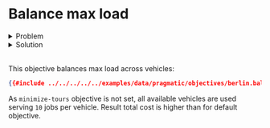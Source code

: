 # Balance max load

<details>
    <summary>Problem</summary><p>

```json
{{#include ../../../../../examples/data/pragmatic/objectives/berlin.balance-max-load.problem.json}}
```

</p></details>

<details>
    <summary>Solution</summary><p>

```json
{{#include ../../../../../examples/data/pragmatic/objectives/berlin.balance-max-load.solution.json}}
```

</p></details>

</br>

<div id="geojson" hidden>
{{#include ../../../../../examples/data/pragmatic/objectives/berlin.balance-max-load.solution.geojson}}
</div>

<div id="map"></div>

This objective balances max load across vehicles:

```json
{{#include ../../../../../examples/data/pragmatic/objectives/berlin.balance-max-load.problem.json:1004:1022}}
```

As `minimize-tours` objective is not set, all available vehicles are used serving `10` jobs per vehicle. Result total
cost is higher than for default objective.

